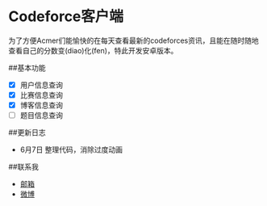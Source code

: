 Codeforce客户端
=============

为了方便Acmer们能愉快的在每天查看最新的codeforces资讯，且能在随时随地查看自己的分数变(diao)化(fen)，特此开发安卓版本。

##基本功能

- [x] 用户信息查询
- [x] 比赛信息查询
- [x] 博客信息查询
- [ ] 题目信息查询

##更新日志
- 6月7日
    整理代码，消除过度动画


##联系我
  * [邮箱](mailto:739609084@qq.com "给我发邮件")
  * [微博](http://weibo.com/skyfirelee "新浪微博")